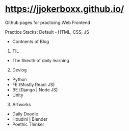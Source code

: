 # https://jjokerboxx.github.io/
Github pages for practicing Web Frontend

Practice Stacks:
Default - HTML, CSS, JS


- Contnents of Blog

1. TIL
- The Skecth of daily learning. 


2. Devlog
- Python
- FE (Mostly React JS)
- BE (Django | Node JS)
- Unity


3. Artworks
- Daily Doodle
- Houdini | Blender
- Poethic Thinker

